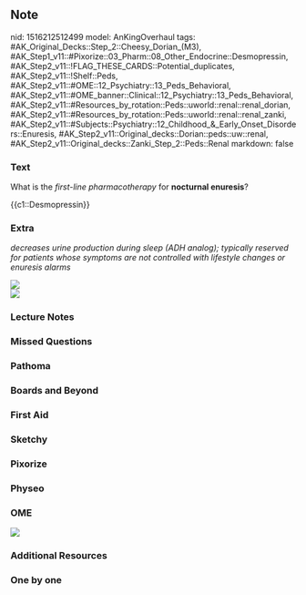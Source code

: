## Note
nid: 1516212512499
model: AnKingOverhaul
tags: #AK_Original_Decks::Step_2::Cheesy_Dorian_(M3), #AK_Step1_v11::#Pixorize::03_Pharm::08_Other_Endocrine::Desmopressin, #AK_Step2_v11::!FLAG_THESE_CARDS::Potential_duplicates, #AK_Step2_v11::!Shelf::Peds, #AK_Step2_v11::#OME::12_Psychiatry::13_Peds_Behavioral, #AK_Step2_v11::#OME_banner::Clinical::12_Psychiatry::13_Peds_Behavioral, #AK_Step2_v11::#Resources_by_rotation::Peds::uworld::renal::renal_dorian, #AK_Step2_v11::#Resources_by_rotation::Peds::uworld::renal::renal_zanki, #AK_Step2_v11::#Subjects::Psychiatry::12_Childhood_&_Early_Onset_Disorders::Enuresis, #AK_Step2_v11::Original_decks::Dorian::peds::uw::renal, #AK_Step2_v11::Original_decks::Zanki_Step_2::Peds::Renal
markdown: false

### Text
What is the <i>first-line pharmacotherapy</i> for <b>nocturnal
enuresis</b>?
<div>
  {{c1::Desmopressin}}
</div>

### Extra
<i>decreases urine production during sleep (ADH analog); typically
reserved for patients whose symptoms are not controlled with
lifestyle changes or enuresis alarms</i>
<div>
  <img src="paste-394982372409816.jpg">
  <div>
    <i><img src="ez.png"></i>
  </div>
</div>

### Lecture Notes


### Missed Questions


### Pathoma


### Boards and Beyond


### First Aid


### Sketchy


### Pixorize


### Physeo


### OME
<div class="ome-widget">
  <a href=
  "https://onlinemeded.org/spa/psychiatry/peds-behavioral/acquire?ref=anki">
  <img src="_OME_AnkiFlashcards_Lesson_6.png"></a>
</div>

### Additional Resources


### One by one

